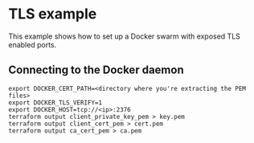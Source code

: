 # TLS example

This example shows how to set up a Docker swarm with exposed TLS enabled ports.

## Connecting to the Docker daemon

    export DOCKER_CERT_PATH=<directory where you're extracting the PEM files>
    export DOCKER_TLS_VERIFY=1
    export DOCKER_HOST=tcp://<ip>:2376
    terraform output client_private_key_pem > key.pem
    terraform output client_cert_pem > cert.pem
    terraform output ca_cert_pem > ca.pem
